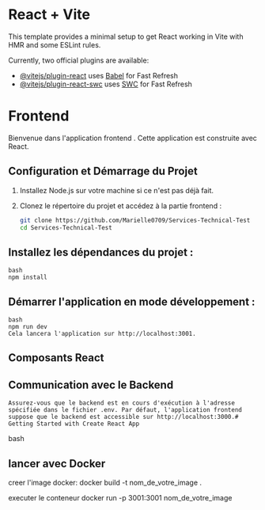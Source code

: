 # React + Vite

This template provides a minimal setup to get React working in Vite with HMR and some ESLint rules.

Currently, two official plugins are available:

- [@vitejs/plugin-react](https://github.com/vitejs/vite-plugin-react/blob/main/packages/plugin-react/README.md) uses [Babel](https://babeljs.io/) for Fast Refresh
- [@vitejs/plugin-react-swc](https://github.com/vitejs/vite-plugin-react-swc) uses [SWC](https://swc.rs/) for Fast Refresh

# Frontend
Bienvenue dans l'application frontend . Cette application est construite avec React.

## Configuration et Démarrage du Projet

1. Installez Node.js sur votre machine si ce n'est pas déjà fait.

2. Clonez le répertoire du projet et accédez à la partie frontend :

   ```bash
   git clone https://github.com/Marielle0709/Services-Technical-Test 
   cd Services-Technical-Test 

## Installez les dépendances du projet :
    bash
    npm install


## Démarrer l'application en mode développement :
    bash
    npm run dev
    Cela lancera l'application sur http://localhost:3001.

## Composants React

   

## Communication avec le Backend

    Assurez-vous que le backend est en cours d'exécution à l'adresse spécifiée dans le fichier .env. Par défaut, l'application frontend suppose que le backend est accessible sur http://localhost:3000.# Getting Started with Create React App


bash
## lancer avec Docker
 
 creer l'image docker:
docker build -t nom_de_votre_image .

executer le conteneur 
docker run -p 3001:3001 nom_de_votre_image